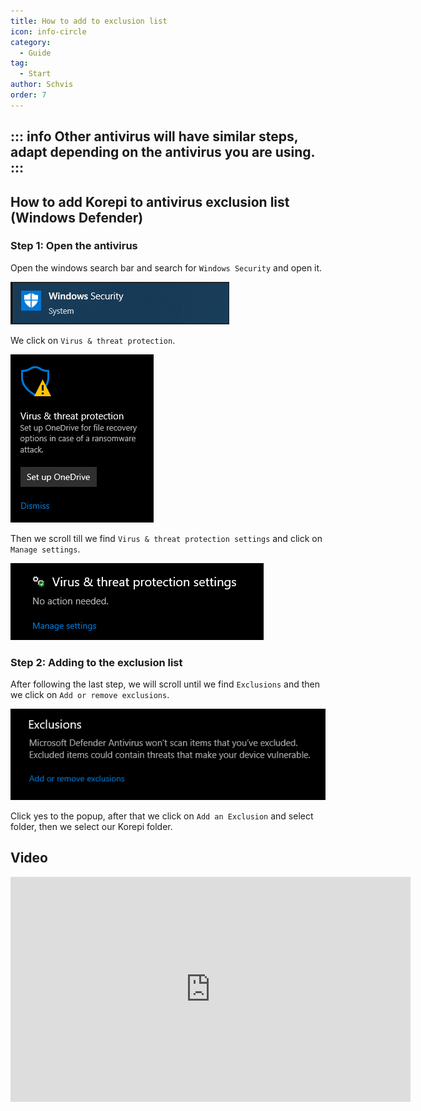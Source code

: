 ```yaml
---
title: How to add to exclusion list
icon: info-circle
category:
  - Guide
tag:
  - Start
author: Schvis
order: 7
---
```


::: info Other antivirus will have similar steps, adapt depending on the antivirus you are using.
:::
---
## How to add Korepi to antivirus exclusion list (Windows Defender)

### Step 1: Open the antivirus

Open the windows search bar and search for `Windows Security` and open it.

![](/assets/images/docs/202312/security.png)

We click on `Virus & threat protection`.

![](/assets/images/docs/202312/virus1.png)

Then we scroll till we find `Virus & threat protection settings` and click on `Manage settings`.

![](/assets/images/docs/202312/virus3.png)

### Step 2: Adding to the exclusion list

After following the last step, we will scroll until we find `Exclusions` and then we click on `Add or remove exclusions`.

![](/assets/images/docs/202312/virus4.png)

Click yes to the popup, after that we click on `Add an Exclusion` and select folder, then we select our Korepi folder.

## Video

<div class="iframe-container"><iframe width="640" height="360" src="https://www.youtube.com/embed/BonLkFNnO9w" title="How to Exclude a File or Folder from Windows Defender Scan In Windows 10 [Tutorial]" frameborder="0" allow="accelerometer; autoplay; clipboard-write; encrypted-media; gyroscope; picture-in-picture; web-share" allowfullscreen></iframe></div>
